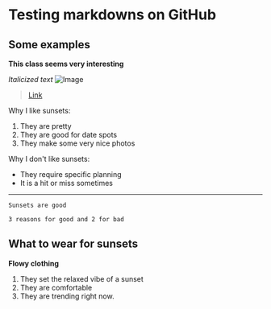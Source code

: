 # Testing markdowns on GitHub
## Some examples
**This class seems very interesting**

*Italicized text*
![Image](https://images.unsplash.com/photo-1609171712489-45b6ba7051a4?ixlib=rb-1.2.1&ixid=MnwxMjA3fDB8MHxzZWFyY2h8MXx8c3Vuc2V0JTIwYWVzdGhldGljfGVufDB8fDB8fA%3D%3D&w=1000&q=80)
> [Link](https://daikonplays.github.io/cse15l-lab-reports/)

Why I like sunsets:
1. They are pretty
2. They are good for date spots
3. They make some very nice photos

Why I don't like sunsets:
* They require specific planning
* It is a hit or miss sometimes

---

`Sunsets are good`

```
3 reasons for good and 2 for bad
```

## What to wear for sunsets
**Flowy clothing**

1. They set the relaxed vibe of a sunset
2. They are comfortable
3. They are trending right now. 